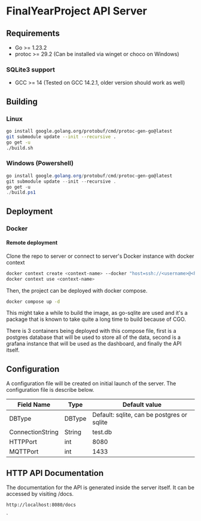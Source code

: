 # FinalYearProject API Server

## Requirements

- Go >= 1.23.2
- protoc >= 29.2 (Can be installed via winget or choco on Windows)

### SQLite3 support

- GCC >= 14 (Tested on GCC 14.2.1, older version should work as well)

## Building

### Linux

```bash
go install google.golang.org/protobuf/cmd/protoc-gen-go@latest
git submodule update --init --recursive .
go get -u
./build.sh
```

### Windows (Powershell)

```powershell
go install google.golang.org/protobuf/cmd/protoc-gen-go@latest
git submodule update --init --recursive .
go get -u
./build.ps1
```

## Deployment

### Docker

#### Remote deployment

Clone the repo to server or connect to server's Docker instance with docker context

```bash
docker context create <context-name> --docker "host=ssh://<username>@<hostname>"
docker context use <context-name>
```

Then, the project can be deployed with docker compose.

```bash
docker compose up -d
```

This might take a while to build the image, as go-sqlite are used and it's a package that is known to take quite a long time to build because of CGO.

There is 3 containers being deployed with this compose file, first is a postgres database that will be used to store all of the data, second is a grafana instance that will be used as the dashboard, and finally the API itself.

## Configuration

A configuration file will be created on initial launch of the server. The configuration file is describe below.

| Field Name       | Type   | Default value                              |
| ---------------- | ------ | ------------------------------------------ |
| DBType           | DBType | Default: sqlite, can be postgres or sqlite |
| ConnectionString | String | test.db                                    |
| HTTPPort         | int    | 8080                                       |
| MQTTPort         | int    | 1433                                       |

## HTTP API Documentation

The documentation for the API is generated inside the server itself. It can be accessed by visiting /docs.

```
http://localhost:8080/docs
```

`
